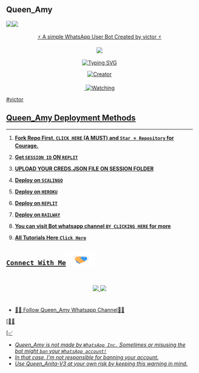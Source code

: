 ## Queen_Amy
   <a><img src='https://i.imgur.com/arHOrNQ.jpeg'/></a><a><img src=/></a>
<p align="center"> 
<u>⚡ A simple WhatsApp User Bot Created by victor ⚡
</p>
<p align="center">
<img src="https://api.shannmoderz.xyz/server/file/JhnZNPg59LpUxYf.jpg"/>       
<p align="center">
  <a href="https://git.io/typing-svg"><img src="https://readme-typing-svg.demolab.com?font=EB+Garamond&weight=800&size=28&duration=4000&pause=1000&random=false&width=435&lines=+•★♤QUEEN-+AMY-+V3♡♤♧;MULTI-DEVICE+WHATSAPP+BOT;DEVELOPED+BY+vic+.;RELEASED+DATE+22%2F8%2F2024." alt="Typing SVG" /></a>
 </p>
<p align="center">
<a href="#"><img title="Creator" src="https://img.shields.io/badge/Creator-DAVID_CYRIL-red.svg?style=for-the-badge&logo=github"></a>
</p>
<p align="center">
<a href="https://github.com/12t-bot/Queen_AMY"><img ?color=blue&style=flat-square"></a>
<a href="https://github.com/12t-bot/Queen_AMY/network/members"><img 
<href="https://github.com/12t-bot/Queen_AMY/watchers"><img title="Watching" 
<a href="https://github.com/12t-bot/Queen_AMY/graphs/commit-activity"><img height="20" 
</p>

#victor

## Queen_Amy Deployment Methods
---
1.  **Fork Repo First, [`CLICK HERE`](https://github.com/12t-bot/Queen_AMY/forks) (A MUST) and `Star ⭐ Repository` for Courage.**
2.  **Get `SESSION ID` ON [`REPLIT`](https://replit.com/@deeceexxx01/DavidCyril-X-pair-1)** 

3. **UPLOAD YOUR CREDS.JSON FILE ON SESSION FOLDER**

4. **Deploy on [`SCALINGO`](https://dashboard.scalingo.com)**

5. **Deploy on [`HEROKU`](https://dashboard.heroku.com/new?template*=https://github.com/DeeCeeXxx/Queen_Anita-V3)** 

6. **Deploy on [`REPLIT`](https://replit.com/github/Deeceexxx/Queen_Anita-V2)** 

7. **Deploy on [`RAILWAY`](https://railway.com/github/Deeceexxx/Queen_Anita-V2)**  

8. **You can visit Bot whatsapp channel [`BY CLICKING HERE`](https://whatsapp.com/channel/0029VaeRru3ADTOEKPCPom0L) for more**

9. **All Tutorials Here [`Click Here`](https://www.youtube.com/@DavidCyril_TECH)**

</a>

## ```Connect With Me```<img src="https://github.com/0xAbdulKhalid/0xAbdulKhalid/raw/main/assets/mdImages/handshake.gif" width ="80"></h1> 
 <br> 
<p align="center">
<a href="https://wa.me/254113660118"><img src="https://img.shields.io/badge/Contact vic-25D366?style=for-the-badge&logo=whatsapp&logoColor=white" />
<a href="https://whatsapp.com/channel/0029Vajz4XmCnA7pBowZQ53h"><img src="https://img.shields.io/badge/Join Official Channel-25D366?style=for-the-badge&logo=whatsapp&logoColor=white" />
<a  /><br>
<p align="center">

# 



* [🧑‍💻 Follow Queen_Amy Whatsapp Channel🧑‍💻](https://whatsapp.com/channel/0029Vajz4XmCnA7pBowZQ53h)

 [🧑‍💻 

 [✅

  
- *Queen_Amy is not made by `WhatsApp Inc.` Sometimes or misusing the bot might `ban` your `WhatsApp account!`*
- *In that case, I'm not responsible for banning your account.*
- *Use Queen_Anita-V3 at your own risk by keeping this warning in mind.*
  
